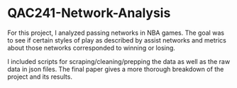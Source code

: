 # QAC241-Network-Analysis

For this project, I analyzed passing networks in NBA games. The goal was to see if certain styles
of play as described by assist networks and metrics about those networks corresponded to winning
or losing.

I included scripts for scraping/cleaning/prepping the data as well as the raw data in json files.
The final paper gives a more thorough breakdown of the project and its results.
